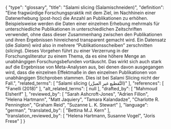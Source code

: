 {
    "type": "glossary",
    "title": "Salami slicing (Salamischneiden)",
    "definition": "Eine fragwürdige Forschungspraktik mit dem Ziel, im Nachhinein einer Datenerhebung (post-hoc) die Anzahl an Publikationen zu erhöhen. Beispielsweise werden die Daten einer einzelnen Erhebung mehrmals für unterschiedliche Publikationen in unterschiedlichen Zeitschriften verwendet, ohne dass dieser Zusammenhang zwischen den Publikationen und ihren Ergebnissen hinreichend transparent gemacht wird. Ein Datensatz (die *Salami*) wird also in mehrere “Publikationsscheiben” zerschnitten (*slicing*). Dieses Vorgehen führt zu einer Verzerrung in der Forschungsliteratur zu einem Thema, da es eine höhere Menge an unabhängigen Forschungsbefunden vortäuscht. Das wirkt sich auch stark auf die Ergebnisse von Meta-Analysen aus, bei denen davon ausgegangen wird, dass die einzelnen Effektmaße in den einzelnen Publikationen von unabhängigen Stichproben stammen. Dies ist bei Salami Slicing nicht der Fall.",
    "related_terms": [
        "Salami slicing (التَّقطيع غير المبرَّر)"
    ],
    "references": [
        "Fanelli (2018)"
    ],
    "alt_related_terms": [
        null
    ],
    "drafted_by": [
        "Mahmoud Elsherif"
    ],
    "reviewed_by": [
        "Sarah Ashcroft-Jones",
        "Adrien Fillon",
        "Helena Hartmann",
        "Matt Jaquiery",
        "Tamara Kalandadze",
        "Charlotte R. Pennington",
        "Graham Reid",
        "Suzanne L. K. Stewart"
    ],
    "language": "german",
    "translated_by": [
        "Bettina M.J. Kern"
    ],
    "translation_reviewed_by": [
        "Helena Hartmann, Susanne Vogel",
        "Joris Frese"
    ]
}